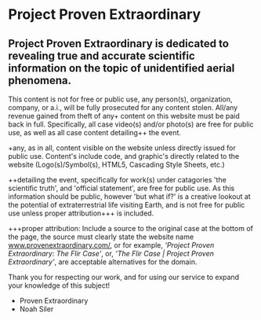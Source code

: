 # Project Proven Extraordinary
## **Project Proven Extraordinary** is dedicated to revealing true and accurate scientific information on the topic of unidentified aerial phenomena.
 


This content is not for free or public use, any person(s), organization, company, or a.i., will be fully prosecuted for any content stolen.
All/any revenue gained from theft of any+ content on this website must be paid back in full. Specifically, all case video(s) and/or photo(s) are free for public
use, as well as all case content detailing++ the event.

+any, as in all, content visible on the website unless directly issued for public use. Content's include code,
and graphic's directly related to the website (Logo(s)/Symbol(s), HTML5, Cascading Style Sheets, etc.)



++detailing the event, specifically for work(s) under catagories 'the scientific truth', and 'official statement', are free for public use. As this information should be public,
however 'but what if?' is a creative lookout at the potential of extraterrestrial life visiting Earth, and is not free for public use unless proper attribution+++ is included.

+++proper attribution: Include a source to the original case at the bottom of the page, the source must clearly state the website name www.provenextraordinary.com/, or
for example, *'Project Proven Extraordinary: The Flir Case'*, or, *'The Flir Case | Project Proven Extraordinary'*, are acceptable alternatives for the domain.



Thank you for respecting our work, and for using our service to expand your knowledge of this subject!

- Proven Extraordinary
- Noah Siler